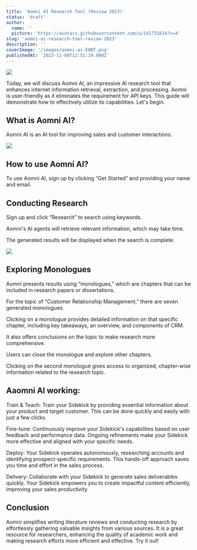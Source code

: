 ```yaml
---
title: 'Aomni AI Research Tool (Review 2023)'
status: 'draft'
author:
  name: ''
  picture: 'https://avatars.githubusercontent.com/u/141731814?v=4'
slug: 'aomni-ai-research-tool-review-2023'
description: ''
coverImage: '/images/aomni-ai-E0NT.png'
publishedAt: '2023-11-08T12:51:19.000Z'
---
```


![](/images/aomni-ai-g4OD.png)

Today, we will discuss Aomni AI, an impressive AI research tool that enhances internet information retrieval, extraction, and processing. Aomni is user-friendly as it eliminates the requirement for API keys. This guide will demonstrate how to effectively utilize its capabilities. Let's begin.

## **What is Aomni AI?**

Aomni AI is an AI tool for improving sales and customer interactions.

![](/images/aomni-ai-research-tool-1024x496-YzMj.png)

## **How to use Aomni AI?**

To use Aomni AI, sign up by clicking “Get Started” and providing your name and email.

## **Conducting Research**

Sign up and click “Research” to search using keywords.

Aomni's AI agents will retrieve relevant information, which may take time.

The generated results will be displayed when the search is complete.

![](/images/image-45-1024x539-E3OT.png)

## **Exploring Monologues**

Aomni presents results using “monologues,” which are chapters that can be included in research papers or dissertations.

For the topic of “Customer Relationship Management,” there are seven generated monologues.

Clicking on a monologue provides detailed information on that specific chapter, including key takeaways, an overview, and components of CRM.

It also offers conclusions on the topic to make research more comprehensive.

Users can close the monologue and explore other chapters.

Clicking on the second monologue gives access to organized, chapter-wise information related to the research topic.

## **Aaomni AI working:**

Train & Teach: Train your Sidekick by providing essential information about your product and target customer. This can be done quickly and easily with just a few clicks.

Fine-tune: Continuously improve your Sidekick's capabilities based on user feedback and performance data. Ongoing refinements make your Sidekick more effective and aligned with your specific needs.

Deploy: Your Sidekick operates autonomously, researching accounts and identifying prospect-specific requirements. This hands-off approach saves you time and effort in the sales process.

Delivery: Collaborate with your Sidekick to generate sales deliverables quickly. Your Sidekick empowers you to create impactful content efficiently, improving your sales productivity.

## **Conclusion**

Aomni simplifies writing literature reviews and conducting research by effortlessly gathering valuable insights from various sources. It is a great resource for researchers, enhancing the quality of academic work and making research efforts more efficient and effective. Try it out!

